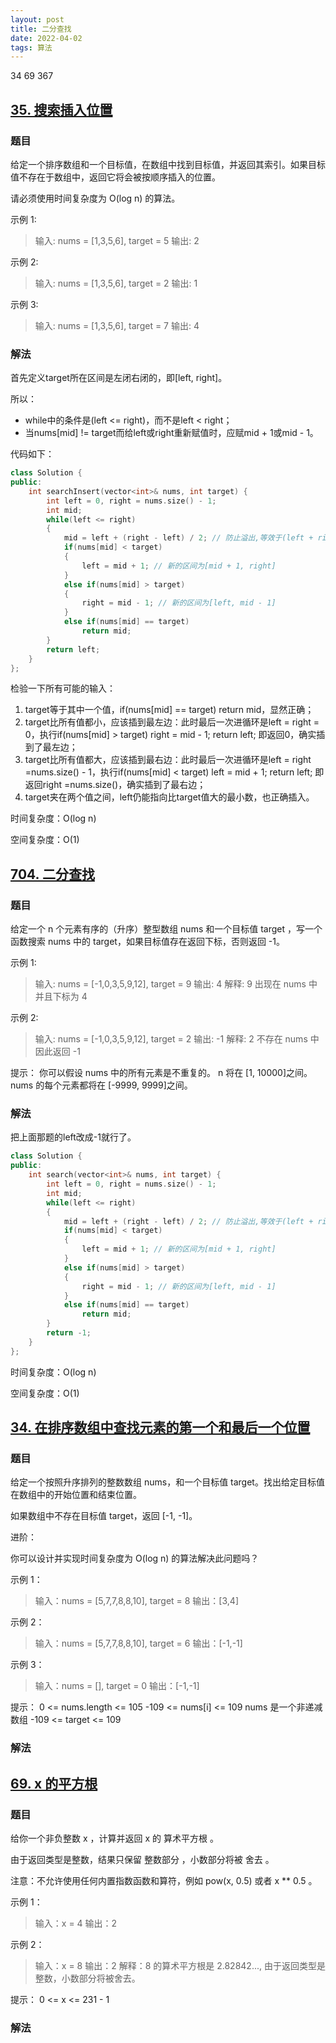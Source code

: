 ```yaml
---
layout: post
title: 二分查找
date: 2022-04-02
tags: 算法
---
```


34 69 367

## [35. 搜索插入位置](https://leetcode-cn.com/problems/search-insert-position/)

### 题目

给定一个排序数组和一个目标值，在数组中找到目标值，并返回其索引。如果目标值不存在于数组中，返回它将会被按顺序插入的位置。

请必须使用时间复杂度为 O(log n) 的算法。

示例 1:
> 输入: nums = [1,3,5,6], target = 5
> 输出: 2

示例 2:
> 输入: nums = [1,3,5,6], target = 2
> 输出: 1

示例 3:
> 输入: nums = [1,3,5,6], target = 7
输出: 4

### 解法

首先定义target所在区间是左闭右闭的，即[left, right]。

所以：

+ while中的条件是(left <= right)，而不是left < right；
+ 当nums[mid] != target而给left或right重新赋值时，应赋mid + 1或mid - 1。

代码如下：

```c++
class Solution {
public:
    int searchInsert(vector<int>& nums, int target) {
        int left = 0, right = nums.size() - 1;
        int mid;
        while(left <= right)
        {
            mid = left + (right - left) / 2; // 防止溢出,等效于(left + right)/2
            if(nums[mid] < target)
            {
                left = mid + 1; // 新的区间为[mid + 1, right]
            }
            else if(nums[mid] > target)
            {
                right = mid - 1; // 新的区间为[left, mid - 1]
            }
            else if(nums[mid] == target)
                return mid;
        }
        return left;
    }
};
```

检验一下所有可能的输入：

1. target等于其中一个值，if(nums[mid] == target)	return mid，显然正确；
2. target比所有值都小，应该插到最左边：此时最后一次进循环是left = right = 0，执行if(nums[mid] > target)	right = mid - 1; return left; 即返回0，确实插到了最左边；
3. target比所有值都大，应该插到最右边：此时最后一次进循环是left = right =nums.size() - 1，执行if(nums[mid] < target)	left = mid + 1;  return left; 即返回right =nums.size()，确实插到了最右边；
4. target夹在两个值之间，left仍能指向比target值大的最小数，也正确插入。

时间复杂度：O(log n)

空间复杂度：O(1)

## [704. 二分查找](https://leetcode-cn.com/problems/binary-search/)

### 题目

给定一个 n 个元素有序的（升序）整型数组 nums 和一个目标值 target  ，写一个函数搜索 nums 中的 target，如果目标值存在返回下标，否则返回 -1。


示例 1:
>输入: nums = [-1,0,3,5,9,12], target = 9
输出: 4
解释: 9 出现在 nums 中并且下标为 4

示例 2:
>输入: nums = [-1,0,3,5,9,12], target = 2
输出: -1
解释: 2 不存在 nums 中因此返回 -1

提示：
你可以假设 nums 中的所有元素是不重复的。
n 将在 [1, 10000]之间。
nums 的每个元素都将在 [-9999, 9999]之间。

### 解法

把上面那题的left改成-1就行了。

```c++
class Solution {
public:
    int search(vector<int>& nums, int target) {
        int left = 0, right = nums.size() - 1;
        int mid;
        while(left <= right)
        {
            mid = left + (right - left) / 2; // 防止溢出,等效于(left + right)/2
            if(nums[mid] < target)
            {
                left = mid + 1; // 新的区间为[mid + 1, right]
            }
            else if(nums[mid] > target)
            {
                right = mid - 1; // 新的区间为[left, mid - 1]
            }
            else if(nums[mid] == target)
                return mid;
        }
        return -1;
    }
};
```

时间复杂度：O(log n)

空间复杂度：O(1)

## [34. 在排序数组中查找元素的第一个和最后一个位置](https://leetcode-cn.com/problems/find-first-and-last-position-of-element-in-sorted-array/)

### 题目

给定一个按照升序排列的整数数组 nums，和一个目标值 target。找出给定目标值在数组中的开始位置和结束位置。

如果数组中不存在目标值 target，返回 [-1, -1]。

进阶：

你可以设计并实现时间复杂度为 O(log n) 的算法解决此问题吗？

示例 1：
>输入：nums = [5,7,7,8,8,10], target = 8
输出：[3,4]

示例 2：
>输入：nums = [5,7,7,8,8,10], target = 6
输出：[-1,-1]

示例 3：
>输入：nums = [], target = 0
输出：[-1,-1]

提示：
0 <= nums.length <= 105
-109 <= nums[i] <= 109
nums 是一个非递减数组
-109 <= target <= 109

### 解法



## [69. x 的平方根 ](https://leetcode-cn.com/problems/sqrtx/)

### 题目

给你一个非负整数 x ，计算并返回 x 的 算术平方根 。

由于返回类型是整数，结果只保留 整数部分 ，小数部分将被 舍去 。

注意：不允许使用任何内置指数函数和算符，例如 pow(x, 0.5) 或者 x ** 0.5 。


示例 1：
>输入：x = 4
输出：2

示例 2：
>输入：x = 8
输出：2
解释：8 的算术平方根是 2.82842..., 由于返回类型是整数，小数部分将被舍去。

提示：
0 <= x <= 231 - 1

### 解法

